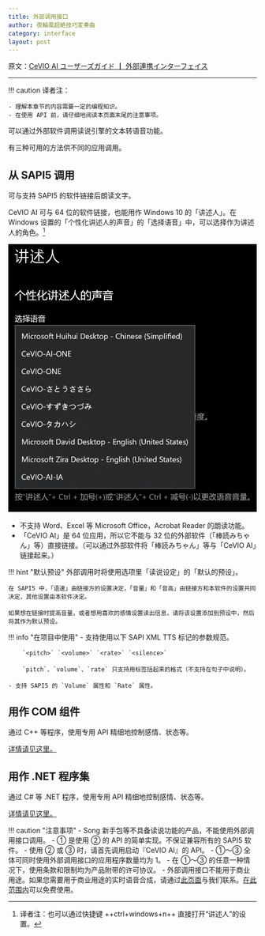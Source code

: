 ```yaml
---
title: 外部调用接口
author: 夜輪風超絶技巧変奏曲
category: interface
layout: post
---
```

原文：[CeVIO AI ユーザーズガイド ┃ 外部連携インターフェイス](https://cevio.jp/guide/cevio_ai/interface/)

---

!!! caution
    译者注：
    
    - 理解本章节的内容需要一定的编程知识。
    - 在使用 API 前，请仔细地阅读本页面末尾的注意事项。

可以通过外部软件调用读说引擎的文本转语音功能。

有三种可用的方法供不同的应用调用。

## 从 SAPI5 调用

可与支持 SAPI5 的软件链接后朗读文字。

CeVIO AI 可与 64 位的软件链接，也能用作 Windows 10 的「讲述人」。在 Windows 设置的「个性化讲述人的声音」的「选择语音」中，可以选择作为讲述人的角色。[^1]

![select narrator](images/8.1.1.png)

- 不支持 Word、Excel 等 Microsoft Office，Acrobat Reader 的朗读功能。
- 「CeVIO AI」是 64 位应用，所以它不能与 32 位的外部软件（「棒読みちゃん」等）直接链接。（可以通过外部软件将「棒読みちゃん」等与「CeVIO AI」链接起来。）

!!! hint "默认预设"
    外部调用时将使用选项里「读说设定」的「默认的预设」。

    在 SAPI5 中，「语速」由链接方的设置决定，「音量」和「音高」由链接方和本软件的设置共同决定，其他设置由本软件决定。

    如果想在链接时提高音量，或者想用喜欢的感情设置读出信息，请将该设置添加到预设中，然后将其作为默认预设。

!!! info "在项目中使用"
    - 支持使用以下 SAPI XML TTS 标记的参数规范。
      
        `<pitch>` `<volume>` `<rate>` `<silence>`

        `pitch`、`volume`、`rate` 只支持用标签括起来的格式（不支持在句子中说明）。

    - 支持 SAPI5 的 `Volume` 属性和 `Rate` 属性。

## 用作 COM 组件

通过 C++ 等程序，使用专用 API 精细地控制感情、状态等。

[详情请见这里。](com.md)

## 用作 .NET 程序集

通过 C# 等 .NET 程序，使用专用 API 精细地控制感情、状态等。

[详情请见这里。](dotnet.md)

!!! caution "注意事项"
    - Song 新手包等不具备读说功能的产品，不能使用外部调用接口调用。
    - ① 是使用 ② 的 API 的简单实现。不保证兼容所有的 SAPI5 软件。
    - 使用 ② 或 ③ 时，请首先调用启动『CeVIO AI』的 API。
    - ①～③ 全体可同时使用外部调用接口的应用程序数量均为 1。
    - 在 ①～③ 的任意一种情况下，使用条款和限制均为产品附带的许可协议。
        - 外部调用接口不能用于商业用途。如果您需要用于商业用途的实时语音合成，请通过[此页面](http://cevio.jp/contact_others/)与我们联系。[在此范围内](http://cevio.jp/commercial/)可以免费使用。

[^1]: 译者注：也可以通过快捷键 ++ctrl+windows+n++ 直接打开“讲述人”的设置。
